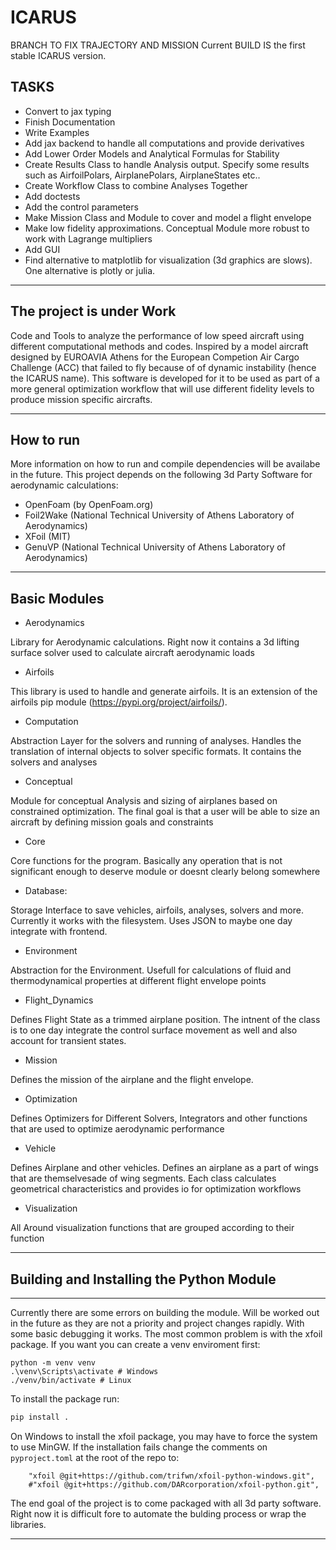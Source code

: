 # ICARUS

BRANCH TO FIX TRAJECTORY AND MISSION
Current BUILD IS the first stable ICARUS version.

## TASKS

- Convert to jax typing
- Finish Documentation
- Write Examples
- Add jax backend to handle all computations and provide derivatives
- Add Lower Order Models and Analytical Formulas for Stability
- Create Results Class to handle Analysis output. Specify some results such as AirfoilPolars, AirplanePolars, AirplaneStates etc..
- Create Workflow Class to combine Analyses Together
- Add doctests
- Add the control parameters
- Make Mission Class and Module to cover and model a flight envelope
- Make low fidelity approximations. Conceptual Module more robust to work with Lagrange multipliers
- Add GUI
- Find alternative to matplotlib for visualization (3d graphics are slows). One alternative is plotly or julia.

---

## The project is under Work

Code and Tools to analyze the performance of low speed aircraft using different computational methods and codes. Inspired by a model aircraft designed by EUROAVIA Athens for the European Competion Air Cargo Challenge (ACC) that failed to fly because of of dynamic instability (hence the ICARUS name). This software is developed for it to be used as part of a more general optimization workflow that will use different fidelity levels to produce mission specific aircrafts.

---

## How to run

More information on how to run and compile dependencies will be availabe in the future. This project depends on the following 3d Party Software for aerodynamic calculations:

- OpenFoam (by OpenFoam.org)
- Foil2Wake (National Technical University of Athens Laboratory of Aerodynamics)
- XFoil (MIT)
- GenuVP (National Technical University of Athens Laboratory of Aerodynamics)

---

## Basic Modules

- Aerodynamics

Library for Aerodynamic calculations. Right now it contains a 3d lifting surface solver used to calculate aircraft aerodynamic loads

- Airfoils

This library is used to handle and generate airfoils. It is an extension of the airfoils pip module (https://pypi.org/project/airfoils/).

- Computation

Abstraction Layer for the solvers and running of analyses. Handles the translation of internal objects to solver specific formats. It contains the solvers and analyses

- Conceptual

Module for conceptual Analysis and sizing of airplanes based on constrained optimization. The final goal is that a user will be able to size an aircraft by defining mission goals and constraints

- Core

Core functions for the program. Basically any operation that is not significant enough to deserve module or doesnt clearly belong somewhere

- Database:

Storage Interface to save vehicles, airfoils, analyses, solvers and more. Currently it works with the filesystem. Uses JSON to maybe one day integrate with frontend.

- Environment

Abstraction for the Environment. Usefull for calculations of fluid and thermodynamical properties at different flight envelope points

- Flight_Dynamics

Defines Flight State as a trimmed airplane position. The intnent of the class is to one day integrate the control surface movement as well and also account for transient states.

- Mission

Defines the mission of the airplane and the flight envelope.

- Optimization

Defines Optimizers for Different Solvers, Integrators and other functions that are used to optimize aerodynamic performance

- Vehicle

Defines Airplane and other vehicles. Defines an airplane as a part of wings that are themselvesade of wing segments. Each class calculates geometrical characteristics and provides io for optimization workflows


- Visualization

All Around visualization functions that are grouped according to their function


---

## Building and Installing the Python Module
-----------------------------------------
Currently there are some errors on building the module. Will be worked out in the future as they are not a priority and project changes rapidly. With some basic debugging it works. The most common problem is with the xfoil package.
If you want you can create a venv enviroment first:
```
python -m venv venv
.\venv\Scripts\activate # Windows
./venv/bin/activate # Linux
```

To install the package run:
```bash
pip install .
```

On Windows to install the xfoil package, you may have to force the system to use MinGW.
If the installation fails change the comments on  `pyproject.toml` at the root of the repo to:

```
    "xfoil @git+https://github.com/trifwn/xfoil-python-windows.git",
    #"xfoil @git+https://github.com/DARcorporation/xfoil-python.git",
```

The end goal of the project is to come packaged with all 3d party software. Right now it is difficult fore to automate the bulding process or wrap the libraries.

---
